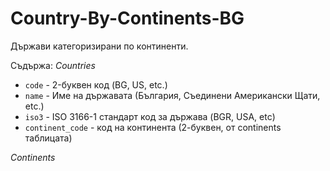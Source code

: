 Country-By-Continents-BG
========================

Държави категоризирани по континенти.


Съдържа:
*Countries*
+  `code` - 2-буквен код (BG, US, etc.)
+  `name` - Име на държавата (България, Съединени Американски Щати, etc.)
+  `iso3` - ISO 3166-1 стандарт код за държава (BGR, USA, etc)
+  `continent_code` - код на континента (2-буквен, от continents таблицата)

*Continents*
